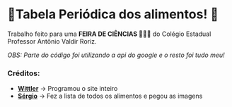 # 🌱Tabela Periódica dos alimentos! 🥬
Trabalho feito para uma **FEIRA DE CIÊNCIAS 🧪🔭🔬** do Colégio Estadual Professor Antônio Valdir Roriz.

*OBS: Parte do código foi utilizando a api do google e o resto foi tudo meu!*



<h3>Créditos:</h3>

- <a href="https://instagram.com/wittlerfilho/">**Wittler**</a> -> Programou o site inteiro
- <a href="https://instagram.com/_sergioalex0/">**Sérgio**</a> -> Fez a lista de todos os alimentos e pegou as imagens

